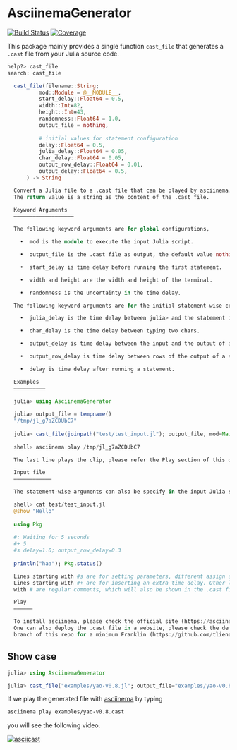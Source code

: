 # AsciinemaGenerator

[![Build Status](https://github.com/GiggleLiu/AsciinemaGenerator.jl/actions/workflows/CI.yml/badge.svg?branch=main)](https://github.com/GiggleLiu/AsciinemaGenerator.jl/actions/workflows/CI.yml?query=branch%3Amain)
[![Coverage](https://codecov.io/gh/GiggleLiu/AsciinemaGenerator.jl/branch/main/graph/badge.svg)](https://codecov.io/gh/GiggleLiu/AsciinemaGenerator.jl)

This package mainly provides a single function `cast_file` that generates a `.cast` file from your Julia source code.

```julia
help?> cast_file
search: cast_file

  cast_file(filename::String;
          mod::Module = @__MODULE__,
          start_delay::Float64 = 0.5,
          width::Int=82,
          height::Int=43,
          randomness::Float64 = 1.0,
          output_file = nothing,
  
          # initial values for statement configuration
          delay::Float64 = 0.5,
          julia_delay::Float64 = 0.05,
          char_delay::Float64 = 0.05,
          output_row_delay::Float64 = 0.01,
          output_delay::Float64 = 0.5,
      ) -> String

  Convert a Julia file to a .cast file that can be played by asciinema.
  The return value is a string as the content of the .cast file.

  Keyword Arguments
  –––––––––––––––––––

  The following keyword arguments are for global configurations,

    •  mod is the module to execute the input Julia script.

    •  output_file is the .cast file as output, the default value nothing for not generating a file.

    •  start_delay is time delay before running the first statement.

    •  width and height are the width and height of the terminal.

    •  randomness is the uncertainty in the time delay.

  The following keyword arguments are for the initial statement-wise configurations,

    •  julia_delay is the time delay between julia> and the statement input.

    •  char_delay is the time delay between typing two chars.

    •  output_delay is time delay between the input and the output of a statement.

    •  output_row_delay is time delay between rows of the output of a statement.

    •  delay is time delay after running a statement.

  Examples
  ––––––––––

  julia> using AsciinemaGenerator
  
  julia> output_file = tempname()
  "/tmp/jl_g7aZCDUbC7"
  
  julia> cast_file(joinpath("test/test_input.jl"); output_file, mod=Main);
  
  shell> asciinema play /tmp/jl_g7aZCDUbC7

  The last line plays the clip, please refer the Play section of this docstring.

  Input file
  ––––––––––––

  The statement-wise arguments can also be specify in the input Julia source file. e.g.

  shell> cat test/test_input.jl
  @show "Hello"
  
  using Pkg
  
  #: Waiting for 5 seconds
  #+ 5
  #s delay=1.0; output_row_delay=0.3
  
  println("haa"); Pkg.status()

  Lines starting with #s are for setting parameters, different assign statements should be separated by ;.
  Lines starting with #+ are for inserting an extra time delay. Other lines starting
  with # are regular comments, which will also be shown in the .cast file!

  Play
  ––––––

  To install asciinema, please check the official site (https://asciinema.org/docs/installation).
  One can also deploy the .cast file in a website, please check the demo folder in the demo
  branch of this repo for a minimum Franklin (https://github.com/tlienart/Franklin.jl) static site example.
  ```

## Show case

```julia
julia> using AsciinemaGenerator

julia> cast_file("examples/yao-v0.8.jl"; output_file="examples/yao-v0.8.cast", mod=Main);
```

If we play the generated file with [asciinema](https://asciinema.org/) by typing
```bash
asciinema play examples/yao-v0.8.cast
```
you will see the following video.

[![asciicast](https://asciinema.org/a/3uH0416aRjNMolXXn8Orhl4HH.svg)](https://asciinema.org/a/3uH0416aRjNMolXXn8Orhl4HH)
